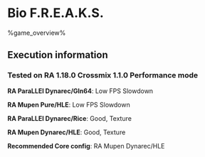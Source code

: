 # Bio F.R.E.A.K.S. 

%game_overview%

## Execution information

### Tested on RA 1.18.0 Crossmix 1.1.0 Performance mode

**RA ParaLLEl Dynarec/Gln64**: Low FPS Slowdown

**RA Mupen Pure/HLE**: Low FPS Slowdown

**RA ParaLLEl Dynarec/Rice**: Good, Texture

**RA Mupen Dynarec/HLE**: Good, Texture

**Recommended Core config**: RA Mupen Dynarec/HLE